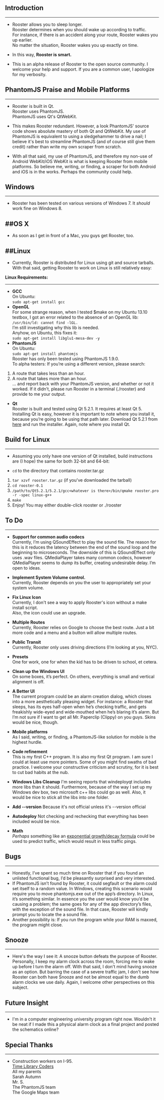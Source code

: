 ## Introduction
--------------------
* Rooster allows you to sleep longer.  
Rooster determines when you should wake up according to traffic.  
For instance, if there is an accident along your route, Rooster wakes you up earlier.  
No matter the situation, Rooster wakes you up exactly on time.  

* In this way, **Rooster is smart.**
* This is an alpha release of Rooster to the open source community. I welcome your help and support. If you are a common user, I apologize for my verbosity.

## PhantomJS Praise and Mobile Platforms
----------------------------------------

* Rooster is built in Qt.  
Rooster uses PhantomJS.  
PhantomJS uses Qt's QtWebKit.  

* This makes Rooster redundant. However, a look PhantomJS' source code shows absolute mastery of both Qt and QtWebKit. My use of PhantomJS is equivalent to using a sledgehammer to drive a nail; I believe it's best to streamline PhantomJS (and of course still give them credit) rather than write my own scraper from scratch.

* With all that said, my use of PhantomJS, and therefore my non-use of Android WebKit/iOS WebKit is what is keeping Rooster from mobile platforms. So believe me, writing, or finding, a scraper for both Android and iOS is in the works. Perhaps the community could help.

## Windows
-------------------
* Rooster has been tested on various versions of Windows 7. It *should* work fine on Windows 8.

##OS X
--------------
* As soon as I get in front of a Mac, you guys get Rooster, too.

##Linux
-----------
* Currently, Rooster is distributed for Linux using git and source tarballs. With that said, getting Rooster to work on Linux is still relatively easy:

**Linux Requirements:**
*****
* **GCC**  
On Ubuntu:  
     `sudo apt-get install gcc`  
* **OpenGL**  
For some strange reason, when I tested $make on my Ubuntu 13.10 testbox, I got an error related to the absence of an OpenGL lib:  
    `/usr/bin/ld: cannot find -lGL.`  
I’m still investigating why this lib is needed.  
Anyhow, on Ubuntu, this fixes it:  
`sudo apt-get install libglu1-mesa-dev -y`
* **PhantomJS**  
On Ubuntu:  
    `sudo apt-get install phantomjs`  
Rooster has only been tested using PhantomJS 1.9.0.  
To alpha testers: If you’re using a different version, please search:  
 1. A route that takes less than an hour.  
 2. A route that takes more than an hour.  
… and report back with your PhantomJS version, and whether or not it worked. If it didn’t, please run Rooster in a terminal (./rooster) and provide to me your output.

* **Qt**  
Rooster is built and tested using Qt 5.2.1. It requires at least Qt 5.
Installing Qt is easy, however it is important to note where you install it, because you’re going to be using that path later. Download Qt 5.2.1 from [here](http://qt-project.org/downloads) and run the installer. Again, note where you install Qt.

## Build for Linux
-------------------------------

* Assuming you only have one version of Qt installed, build instructions are (I hope) the same for both 32-bit and 64-bit:

* `cd` to the directory that contains rooster.tar.gz  
 1. `tar xzvf rooster.tar.gz` (if you've downloaded the tarball)  
 2. `cd rooster-0.1`  
 3. `/path/to/Qt5.2.1/5.2.1/gcc<whatever is there>/bin/qmake rooster.pro -r -spec linux-g++`  
 4. `make`
 5. Enjoy! You may either double-click rooster or ./rooster

## To Do
----------------


* **Support for common audio codecs**  
Currently, I’m using QSoundEffect to play the sound file. The reason for this is it reduces the latency between the end of the sound loop and the beginning to microseconds. The downside of this is QSoundEffect only uses .wav files. QMediaPlayer takes many common codecs, however QMediaPlayer seems to dump its buffer, creating undesirable delay. I’m open to ideas.

* **Implement System Volume control.**  
Currently, Rooster depends on you the user to appropriately set your system volume.

* **Fix Linux Icon**  
Currently, I don't see a way to apply Rooster's icon without a make install script.  
Also, the icon could use an upgrade.  

* **Multiple Routes**  
Currently, Rooster relies on Google to choose the best route. Just a bit more code and a menu and a button will allow multiple routes.

* **Public Transit**  
Currently, Rooster only uses driving directions (I’m looking at you, NYC).

* **Presets**  
One for work, one for when the kid has to be driven to school, et cetera.

* **Clean up the Windows UI**  
On some boxes, it’s perfect. On others, everything is small and vertical alignment is off.

* **A Better UI**  
The current program could be an alarm creation dialog, which closes into a more aesthetically pleasing widget. For instance: a Rooster that sleeps, has its eyes half-open when he’s checking traffic, and gets freakishly wide-eyed and wide-mouthed when he’s blaring it’s alarm. But I’m not sure if I want to get all Mr. Paperclip (Clippy) on you guys. Skins would be nice, though.

* **Mobile platforms**  
As I said, writing, or finding, a PhantomJS-like solution for mobile is the highest hurdle.

* **Code refinement**  
This is my first C++ program. It is also my first Qt program. I am sure I could at least use more pointers. Some of you might find swaths of bad practice. I welcome your constructive criticism and scrutiny, for it is best to cut bad habits at the nub.

* **Windows Libs Cleanup**
I'm seeing reports that windeployqt includes more libs than it should. Furthermore, because of the way I set up my Windows dev box, two microsoft c++ libs could go as well. Also, it would be nice to stick all the libs into one folder.

* **Add --version**
Because it's not official unless it's --version official

* **Autodeploy**
Not checking and rechecking that everything has been included would be nice.

* **Math**  
*Perhaps* something like an [exponential growth/decay formula](http://en.wikipedia.org/wiki/Exponential_growth) could be used to predict traffic, which would result in less traffic pings.

## Bugs
---------------
* Honestly, I’ve spent so much time on Rooster that if you found an unlisted functional bug, I’d be pleasantly surprised and very interested.  
* If PhantomJS isn’t found by Rooster, it could segfault or the alarm could set itself to a random value. In Windows, creating this scenario would require you to move phantomjs.exe out of the app’s directory. In Linux, it’s something similar. In essence you the user would know you’d be causing a problem; the same goes for any of the app directory’s files, with the exception of the sound file. In that case, Rooster will kindly prompt you to locate the a sound file.  
* Another possibility is: If you run the program while your RAM is maxxed, the program might close.  

## Snooze
----------
* Here's the way I see it: A snooze button defeats the purpose of Rooster. Personally, I keep my alarm clock across the room, forcing me to wake up before I turn the alarm off. With that said, I don't mind having snooze as an option. But barring the case of a severe traffic jam, I don't see how Rooster can both have Snooze and not be almost equal to the dumb alarm clocks we use daily. Again, I welcome other perspectives on this subject.  

## Future Insight  
------------------
* I'm in a computer engineering university program right now. Wouldn't it be neat if I made this a physical alarm clock as a final project and posted the schematics online?  

## Special Thanks  
-----------------
* Construction workers on I-95.  
[Time Library Coders](https://www.youtube.com/watch?v=-5wpm-gesOY)  
All my parents  
Sarah Autumn  
Mr. S.  
The PhantomJS team  
The Google Maps team  

